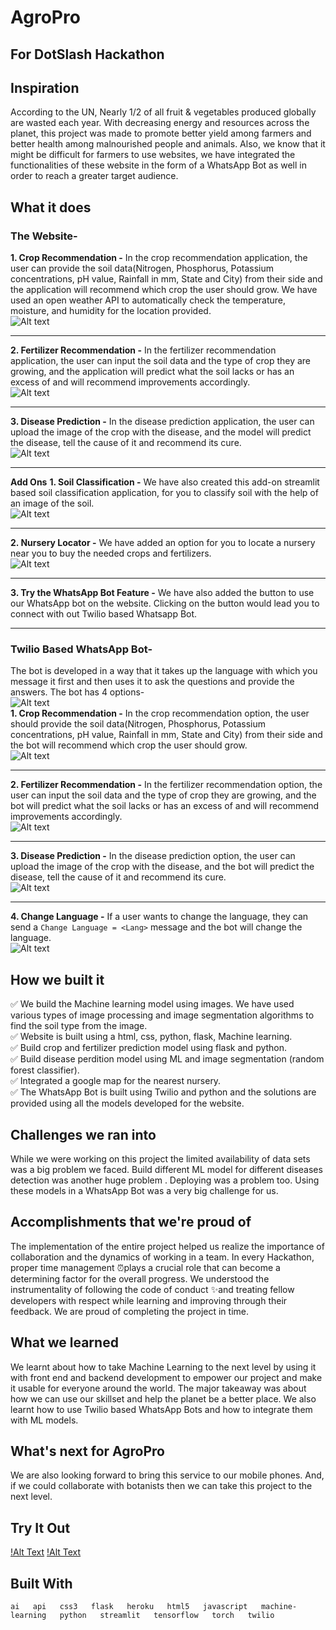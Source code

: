 # AgroPro
## For DotSlash Hackathon

## Inspiration
According to the UN, Nearly 1/2 of all fruit & vegetables produced globally are wasted each year. With decreasing energy and resources across the planet, this project was made to promote better yield among farmers and better health among malnourished people and animals. Also, we know that it might be difficult for farmers to use websites, we have integrated the functionalities of these website in the form of a WhatsApp Bot as well in order to reach a greater target audience.

## What it does
### The Website-
**1. Crop Recommendation -** In the crop recommendation application, the user can provide the soil data(Nitrogen, Phosphorus, Potassium concentrations, pH value, Rainfall in mm, State and City) from their side and the application will recommend which crop the user should grow. We have used an open weather API to automatically check the temperature, moisture, and humidity for the location provided.  
![Alt text](https://challengepost-s3-challengepost.netdna-ssl.com/photos/production/software_photos/001/631/447/datas/original.png)  

---
**2. Fertilizer Recommendation -** In the fertilizer recommendation application, the user can input the soil data and the type of crop they are growing, and the application will predict what the soil lacks or has an excess of and will recommend improvements accordingly.  
![Alt text](https://challengepost-s3-challengepost.netdna-ssl.com/photos/production/software_photos/001/631/445/datas/original.png)  

---
**3. Disease Prediction -** In the disease prediction application, the user can upload the image of the crop with the disease, and the model will predict the disease, tell the cause of it and recommend its cure.  
![Alt text](https://media.discordapp.net/attachments/926835257444028536/929439628472234084/Screenshot_2022-01-08_at_11.47.27_PM.png)  

---  


**Add Ons**
**1. Soil Classification -** We have also created this add-on streamlit based soil classification application, for you to classify soil with the help of an image of  the soil.  
![Alt text](https://media.discordapp.net/attachments/926835257444028536/929441250585751594/Screenshot_2022-01-08_at_11.57.10_PM.png)  

---
**2. Nursery Locator -** We have added an option for you to locate a nursery near you to buy the needed crops and fertilizers.  
![Alt text](https://media.discordapp.net/attachments/926835257444028536/929443304024727682/Screenshot_2022-01-09_at_12.05.27_AM.png)  

---
**3. Try the WhatsApp Bot Feature -** We have also added the button to use our WhatsApp bot on the website. Clicking on the button would lead you to connect with out Twilio based Whatsapp Bot.  

---
### Twilio Based WhatsApp Bot-
The bot is developed in a way that it takes up the language with which you message it first and then uses it to ask the questions and provide the answers. The bot has 4 options-  
![Alt text](https://media.discordapp.net/attachments/926835257444028536/929447769268170753/Screenshot_2022-01-09_at_12.14.58_AM.png)  
**1. Crop Recommendation -** In the crop recommendation option, the user should provide the soil data(Nitrogen, Phosphorus, Potassium concentrations, pH value, Rainfall in mm, State and City) from their side and the bot will recommend which crop the user should grow.  
![Alt text](https://media.discordapp.net/attachments/926835257444028536/929447769591128194/Screenshot_2022-01-09_at_12.19.48_AM.png)  

---
**2. Fertilizer Recommendation -** In the fertilizer recommendation option, the user can input the soil data and the type of crop they are growing, and the bot will predict what the soil lacks or has an excess of and will recommend improvements accordingly.  
![Alt text](https://media.discordapp.net/attachments/926835257444028536/929447770161565696/Screenshot_2022-01-09_at_12.21.08_AM.png)  

---
**3. Disease Prediction -** In the disease prediction option, the user can upload the image of the crop with the disease, and the bot will predict the disease, tell the cause of it and recommend its cure.  
![Alt text](https://media.discordapp.net/attachments/926835257444028536/929447771063320596/Screenshot_2022-01-09_at_12.22.47_AM.png)  

---
**4. Change Language -** If a user wants to change the language, they can send a `Change Language = <Lang>` message and the bot will change the language.  
![Alt text](https://media.discordapp.net/attachments/926835257444028536/929449288969379881/Screenshot_2022-01-09_at_12.29.06_AM.png)  


## How we built it
✅ We build the Machine learning model using images. We have used various types of image processing and image segmentation algorithms to find the soil type from the image.  
✅ Website is built using a html, css, python, flask, Machine learning.  
✅ Build crop and fertilizer prediction model using flask and python.  
✅ Build disease perdition model using ML and image segmentation (random forest classifier).  
✅ Integrated a google map for the nearest nursery.  
✅ The WhatsApp Bot is built using Twilio and python and the solutions are provided using all the models developed for the website.  

## Challenges we ran into
While we were working on this project the limited availability of data sets was a big problem we faced. Build different ML model for different diseases detection was another huge problem . Deploying was a problem too. Using these models in a WhatsApp Bot was a very big challenge for us.

## Accomplishments that we're proud of
The implementation of the entire project helped us realize the importance of collaboration and the dynamics of working in a team. In every Hackathon, proper time management ⏰plays a crucial role that can become a determining factor for the overall progress. We understood the instrumentality of following the code of conduct ✨and treating fellow developers with respect while learning and improving through their feedback. We are proud of completing the project in time.

## What we learned
We learnt about how to take Machine Learning to the next level by using it with front end and backend development to empower our project and make it usable for everyone around the world. The major takeaway was about how we can use our skillset and help the planet be a better place. We also learnt how to use Twilio based WhatsApp Bots and how to integrate them with ML models.

## What's next for AgroPro
We are also looking forward to bring this service to our mobile phones. And, if we could collaborate with botanists then we can take this project to the next level.

## Try It Out 
[!Alt Text](http://agropro56.herokuapp.com/disease-predict "AgroPro")
[!Alt Text](http://wa.me/+14155238886?text=join%20prevent-animal "Try the AgroPro WhatsApp Bot")

## Built With
`ai  
api  
css3  
flask  
heroku  
html5  
javascript  
machine-learning  
python  
streamlit  
tensorflow  
torch  
twilio`

